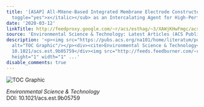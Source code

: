```yaml
---
title: '[ASAP] All-MXene-Based Integrated Membrane Electrode Constructed using Ti<sub>3</sub>C<sub>2</sub>T<sub><italic
  toggle="yes">x</italic></sub> as an Intercalating Agent for High-Performance Desalination'
date: '2020-03-12'
linkTitle: http://feedproxy.google.com/~r/acs/esthag/~3/XAWjKHwFmgc/acs.est.9b05759
source: 'Environmental Science & Technology: Latest Articles (ACS Publications)'
description: '<p><img src="https://pubs.acs.org/na101/home/literatum/publisher/achs/journals/content/esthag/0/esthag.ahead-of-print/acs.est.9b05759/20200312/images/medium/es9b05759_0006.gif"
  alt="TOC Graphic"/></p><div><cite>Environmental Science & Technology</cite></div><div>DOI:
  10.1021/acs.est.9b05759</div><img src="http://feeds.feedburner.com/~r/acs/esthag/~4/XAWjKHwFmgc"
  height="1" width="1" ...'
disable_comments: true
---
```

<p><img src="https://pubs.acs.org/na101/home/literatum/publisher/achs/journals/content/esthag/0/esthag.ahead-of-print/acs.est.9b05759/20200312/images/medium/es9b05759_0006.gif" alt="TOC Graphic"/></p><div><cite>Environmental Science & Technology</cite></div><div>DOI: 10.1021/acs.est.9b05759</div><img src="http://feeds.feedburner.com/~r/acs/esthag/~4/XAWjKHwFmgc" height="1" width="1" ...